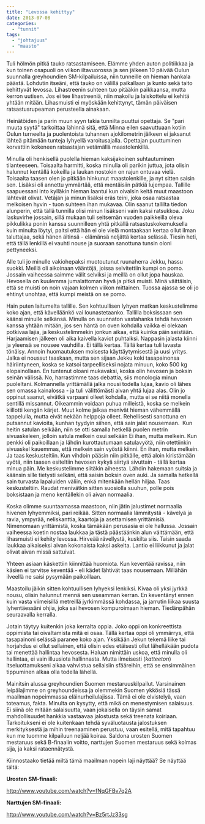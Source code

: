 ```yaml
---
title: "Levossa kehittyy"
date: 2013-07-08
categories: 
  - "tunnit"
tags: 
  - "johtajuus"
  - "maasto"
---
```


Tuli hölmön pitkä tauko ratsastamiseen. Elämme yhden auton politiikkaa ja kun toinen osapuoli on viikon iltavuorossa ja sen jälkeen 10 päivää Oulun suunnalla greyhoundien SM-kilpailuissa, niin tunneille on hieman hankala päästä. Lohdutin itseäni, että tauko on välillä paikallaan ja kunto sekä taito kehittyvät levossa. Lihastreenin suhteen tuo pitääkin paikkaansa, mutta kerron uutisen. Jos ei tee lihastreeniä, niin makoilu ja laiskottelu ei kehitä yhtään mitään. Lihasmuisti ei myöskään kehittynyt, tämän päiväisen ratsastusrupeaman perusteella ainakaan.

<!--more-->

Heinätöiden ja parin muun syyn takia tunnilta puuttui opettaja. Se "pari muuta syytä" tarkoittaa lähinnä sitä, että Minna eilen saavuttuaan kotiin Oulun turneelta ja puolentoista tuhannen ajokilometrin jälkeen ei jaksanut lähteä pitämään tunteja lyhyellä varoitusajalla. Opettajan puuttuminen korvattiin kokeneen ratsastajan vetämällä maastolenkillä.

Minulla oli henkisellä puolella hieman kaksijakoinen suhtautuminen tilanteeseen. Toisaalta harmitti, koska minulla oli parikin juttua, jota olisin halunnut kentällä kokeilla ja laukan nostokin on rajun ontuvaa vielä. Toisaalta taasen olen jo pitkään hinkunut maastolenkille, ja nyt sitten saisin sen. Lisäksi oli annettu ymmärtää, että mentäisiin pätkiä lujempaa. Tallille saapuessani into kylläkin hieman laantui kun oivalsin keitä muut maastoon lähtevät olivat. Vetäjän ja minun lisäksi eräs teini, joka osaa ratsastaa melkoisen hyvin - tuon suhteen ihan mukavaa. Olin saanut tallilta tiedon alunperin, että tällä tunnilla olisi minun lisäkseni vain kaksi ratsukkoa. Joku laskuvirhe jossain, sillä mukaan tuli seitsemän vuoden paikkeilla oleva pikkulikka ponin kanssa suunnilleen yhtä pitkällä ratsastuskokemuksella kuin minulta löytyi, paitsi että hän ei ole vielä montaakaan kertaa ollut ilman taluttajaa, sekä hänen äitinsä - elämänsä neljättä kertaa selässä. Tiesin heti, että tällä lenkillä ei vauhti nouse ja suoraan sanottuna tunsin oloni pettyneeksi.

Alle tuli jo minulle vakiohepaksi muotoutunut ruunaherra Jekku, hassu suokki. Meillä oli aikoinaan vääntöjä, joissa selvitettiin kumpi on pomo. Jossain vaiheessa saimme välit selviksi ja meillä on ollut jopa hauskaa. Hevosella on kuulemma jumalattoman hyvä ja pitkä muisti. Minä väittäisin, että se muisti on noin vajaan kolmen viikon mittainen. Tuossa ajassa se oli jo ehtinyt unohtaa, että kumpi meistä on se pomo.

Hain puten laitumelta tallille. Sen kohtuullisen lyhyen matkan keskustelimme koko ajan, että kävelläänkö vai lounastetaanko. Tallilla boksissaan sen käänsi minulle selkänsä. Minulla on suunnaton vastahanka tehdä hevosen kanssa yhtään mitään, jos sen häntä on oven kohdalla vaikka ei olekaan potkivaa lajia, ja keskustelimmekin jonkun aikaa, että kuinka päin seistään. Harjaamisen jälkeen oli aika kaivella kaviot puhtaiksi. Nappasin jalasta kiinni ja yleensä se nousee vauhdilla. Ei tällä kertaa. Tällä kertaa tuli lavasta tönäisy. Annoin huomautuksen moisesta käyttäytymisestä ja uusi yritys. Jalka ei noussut taaskaan, mutta sen sijaan Jekku koki tasapainonsa häiriintyneen, koska se katsoi tarpeelliseksi nojata minuun, koko 500 kg elopainollaan. En tuntenut oloani mukavaksi, koska olin hevosen ja boksin seinän välissä. No, harrastimme taas debattia, siis monologia minun puoleltani. Kolmannella yrittämällä jalka nousi todella lujaa, kavio oli lähes sen omassa kainalossa - ja tuli välittömästi aivan yhtä lujaa alas. Olin jo oppinut saanut, eivätkä varpaani olleet kohdalla, mutta ei se niitä monella sentillä missannut. Oikeammin voidaan puhua milleistä, koska se melkein kiillotti kengän kärjet. Muut kolme jalkaa menivät hieman vähemmällä tappelulla, mutta eivät nekään helppoja olleet. Rehellisesti sanottuna en putsannut kavioita, kunhan tyydyin siihen, että sain jalat nousemaan.  Kun heitin satulan selkään, niin se otti samalla hetkellä puolen metrin sivuaskeleen, jolloin satula melkein osui selkään Ei ihan, mutta melkein. Kun penkki oli paikoillaan ja lähdin kurottautumaan satulavyötä, niin otettiinkin sivuaskel kauemmas, että melkein sain vyöstä kiinni. En ihan, mutta melkein. Ja taas keskusteltiin. Kun vihdoin pääsin niin pitkälle, että aloin kiristämään vyötä, niin taasen esiteltiin hevosen kykyä siirtyä sivuttain - tällä kertaa minua päin. Me keskustelimme siitäkin aiheesta. Lähdin hakemaan suitsia ja käänsin sille tietysti selkäni, että saisin boksin oven auki. Ja samalla hetkellä sain turvasta lapaluiden väliin, enkä mitenkään hellän hiljaa. Taas keskusteltiin. Raudat menivätkin sitten suosiolla suuhun, polle pois boksistaan ja meno kentällekin oli aivan normaalia.

Koska olimme suuntaamassa maastoon, niin jätin jalustimet normaalia hivenen lyhyemmiksi, pari reikää. Sitten normaalia lämmitystä - kävelyä ja ravia, ympyrää, neliskanttia, kaartoja ja asettamisen yrittämisiä. Nimenomaan yrittämistä, koska tämäkään perusasia ei ole hallussa. Jossain vaiheessa koetin nostaa laukkaa ja tästä päästäänkin alun väittämään, että lihasmuisti ei kehity levossa. Hirveää rävellystä, kuskilta siis. Taisin saada laukkaa aikaiseksi aivan kokonaista kaksi askelta. Lantio ei liikkunut ja jalat olivat aivan missä sattuivat.

Yhteen asiaan käskettiin kiinnittää huomiota. Kun keventää ravissa, niin käsien ei tarvitse keventää - eli kädet lähtivät taas nousemaan. Millähän ilveellä ne saisi pysymään paikoillaan.

Maastoilu jäikin sitten kohtuullisen lyhyeksi lenkiksi. Kivaa oli yksi jyrkkä nousu, olisin halunnut mennä sen useamman kerran. En keventänyt ennen kuin vasta viimeisillä metreillä jyrkimmässä kohdassa, ja jarrutin liikaa suusta lyhentäessäni ohjia, joka sai hevosen kompuroimaan hieman. Tiedänpähän seuraavalla kerralla.

Jotain täytyy kuitenkin joka kerralta oppia. Joko oppi on konkreettista oppimista tai oivaltamista mitä ei osaa. Tällä kertaa oppi oli ymmärrys, että tasapainoni selässä paranee koko ajan. Yksikään Jekun tekemä liike tai horjahdus ei ollut sellainen, että olisin edes etäisesti ollut lähelläkään pudota tai menettää hallintaa hevosesta. Haluan nimittäin uskoa, että minulla oli hallintaa, ei vain illuusiota hallinnasta. Mutta ilmeisesti (_katteeton_) itseluottamukseni alkaa vahvistua sellaisiin sfääreihin, että se ensimmäinen tippuminen alkaa olla todella lähellä.

Mainitsin alussa greyhoundien Suomen mestaruuskilpailut. Varsinainen leipälajimme on greyhoundeissa ja olemmekin Suomen ykkösiä tässä maailman nopeimmassa eläinurheilulajissa. Tämä ei ole elvistelyä, vaan toteamus, fakta. Minulta on kysytty, että mikä on menestymisen salaisuus. Ei siinä ole mitään salaisuutta, vaan jokaisella on täysin samat mahdollisuudet hankkia vastaavaa jalostusta sekä treenata koiriaan. Tarkoitukseni ei ole kuitenkaan tehdä syväluotausta jalostuksen merkityksestä ja mihin treenaaminen perustuu, vaan esitellä, mitä tapahtuu kun me tuomme kilpailuun neljää koiraa. Saldona urosten Suomen mestaruus sekä B-finaalin voitto, narttujen Suomen mestaruus sekä kolmas sija, ja kaksi rataennätystä.

Kiinnostaako tietää miltä tämä maailman nopein laji näyttää? Se näyttää tältä:

**Urosten SM-finaali:**

http://www.youtube.com/watch?v=fNqGFBv7q2A

**Narttujen SM-finaali:**

http://www.youtube.com/watch?v=Bz5rtJz33sg
